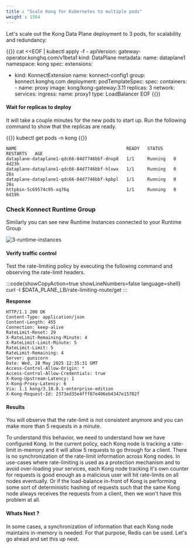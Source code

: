 ```yaml
---
title : "Scale Kong for Kubernetes to multiple pods"
weight : 1564
---
```



Let's scale out the Kong Data Plane deployment to 3 pods, for scalability and redundancy:

{{<highlight>}}
cat <<EOF | kubectl apply -f -
apiVersion: gateway-operator.konghq.com/v1beta1
kind: DataPlane
metadata:
 name: dataplane1
 namespace: kong
spec:
 extensions:
 - kind: KonnectExtension
   name: konnect-config1
   group: konnect.konghq.com
 deployment:
   podTemplateSpec:
     spec:
       containers:
       - name: proxy
         image: kong/kong-gateway:3.11
   replicas: 3
 network:
   services:
     ingress:
       name: proxy1
       type: LoadBalancer
EOF
{{</highlight>}}




#### Wait for replicas to deploy
It will take a couple minutes for the new pods to start up. Run the following command to show that the replicas are ready.

{{<highlight>}}
kubectl get pods -n kong
{{</highlight>}}

```
NAME                                          READY   STATUS    RESTARTS   AGE
dataplane-dataplane1-qdc66-84d7746bbf-dnvp8   1/1     Running   0          4d23h
dataplane-dataplane1-qdc66-84d7746bbf-hlxwx   1/1     Running   0          26s
dataplane-dataplane1-qdc66-84d7746bbf-kpbpl   1/1     Running   0          26s
httpbin-5c69574c95-xq76q                      1/1     Running   0          6d19h
```

### Check Konnect Runtime Group

Similarly you can see new Runtime Instances connected to your Runtime Group

![3-runtime-instances](/static/images/3-runtime-instances.png)



#### Verify traffic control
Test the rate-limiting policy by executing the following command and observing the rate-limit headers.

:::code{showCopyAction=true showLineNumbers=false language=shell}
curl -I $DATA_PLANE_LB/rate-limiting-route/get
:::

**Response**

```
HTTP/1.1 200 OK
Content-Type: application/json
Content-Length: 455
Connection: keep-alive
RateLimit-Reset: 29
X-RateLimit-Remaining-Minute: 4
X-RateLimit-Limit-Minute: 5
RateLimit-Limit: 5
RateLimit-Remaining: 4
Server: gunicorn
Date: Wed, 28 May 2025 12:35:31 GMT
Access-Control-Allow-Origin: *
Access-Control-Allow-Credentials: true
X-Kong-Upstream-Latency: 1
X-Kong-Proxy-Latency: 6
Via: 1.1 kong/3.10.0.1-enterprise-edition
X-Kong-Request-Id: 2373ed35e4fff87e406eb4347e15702f
```

#### Results
You will observe that the rate-limit is not consistent anymore and you can make more than 5 requests in a minute.

To understand this behavior, we need to understand how we have configured Kong. In the current policy, each Kong node is tracking a rate-limit in-memory and it will allow 5 requests to go through for a client. There is no synchronization of the rate-limit information across Kong nodes. In use-cases where rate-limiting is used as a protection mechanism and to avoid over-loading your services, each Kong node tracking it's own counter for requests is good enough as a malicious user will hit rate-limits on all nodes eventually. Or if the load-balance in-front of Kong is performing some sort of deterministic hashing of requests such that the same Kong node always receives the requests from a client, then we won't have this problem at all.

#### Whats Next ?
In some cases, a synchronization of information that each Kong node maintains in-memory is needed. For that purpose, Redis can be used. Let's go ahead and set this up next.
